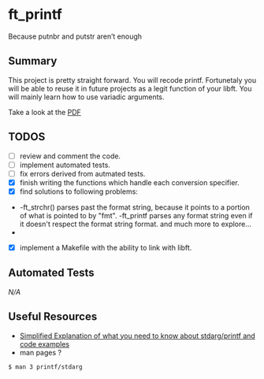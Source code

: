 # ft_printf
Because putnbr and putstr aren’t enough

## Summary
This project is pretty straight forward. You will recode printf.
Fortunetaly you will be able to reuse it in future projects as a legit function of your libft.
You will mainly learn how to use variadic arguments.

Take a look at the [PDF](https://github.com/brkncookie/ft_printf/raw/brain4main/en.subject_7.pdf)

## TODOS
- [ ] review and comment the code.
- [ ] implement automated tests.
- [ ] fix errors derived from autmated tests.
- [x] finish writing the functions which handle each conversion specifier.
- [x] find solutions to following problems:
-
	-ft_strchr() parses past the format string, because it points to a portion of what is pointed to by "fmt".
        -ft_printf parses any format string even if it doesn't respect the format string format.
                                        and much more to explore...
-
- [x] implement a Makefile with the ability to link with libft.
## Automated Tests
*N/A*

## Useful Resources
- [Simplified Explanation of what you need to know about stdarg/printf and code examples](https://github.com/brkncookie/ft_printf/tree/brain4main/homework)
- man pages ?
```shell
$ man 3 printf/stdarg
```
